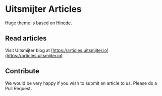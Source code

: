 # Uitsmijter Articles 

Huge theme is based on [Hinode](https://gethinode.com/).

## Read articles 

Visit Uitsmijter blog at [https://articles.uitsmijter.io](https://articles.uitsmijter.io)

## Contribute

We would be very happy if you wish to submit an article to us. Please do a Pull Request. 
 